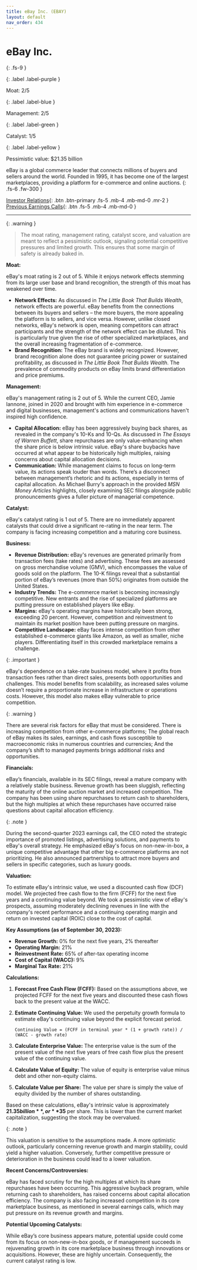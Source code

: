 ```yaml
---
title: eBay Inc. (EBAY)
layout: default
nav_order: 434
---
```


# eBay Inc.
{: .fs-9 }

{: .label .label-purple }

Moat: 2/5

{: .label .label-blue }

Management: 2/5

{: .label .label-green }

Catalyst: 1/5

{: .label .label-yellow }

Pessimistic value: $21.35 billion

eBay is a global commerce leader that connects millions of buyers and sellers around the world. Founded in 1995, it has become one of the largest marketplaces, providing a platform for e-commerce and online auctions.
{: .fs-6 .fw-300 }

[Investor Relations](https://www.google.com/search?q=EBAY+investor+relations){: .btn .btn-primary .fs-5 .mb-4 .mb-md-0 .mr-2 }
[Previous Earnings Calls](https://discountingcashflows.com/company/EBAY/transcripts/){: .btn .fs-5 .mb-4 .mb-md-0 }

---

{: .warning } 
>The moat rating, management rating, catalyst score, and valuation are meant to reflect a pessimistic outlook, signaling potential competitive pressures and limited growth. This ensures that some margin of safety is already baked in.


**Moat:**

eBay's moat rating is 2 out of 5. While it enjoys network effects stemming from its large user base and brand recognition, the strength of this moat has weakened over time.

* **Network Effects:**  As discussed in *The Little Book That Builds Wealth*, network effects are powerful.  eBay benefits from the connections between its buyers and sellers – the more buyers, the more appealing the platform is to sellers, and vice versa. However, unlike closed networks, eBay's network is open, meaning competitors can attract participants and the strength of the network effect can be diluted. This is particularly true given the rise of other specialized marketplaces, and the overall increasing fragmentation of e-commerce. 
* **Brand Recognition:**  The eBay brand is widely recognized. However, brand recognition alone does not guarantee pricing power or sustained profitability, as discussed in *The Little Book That Builds Wealth*. The prevalence of commodity products on eBay limits brand differentiation and price premiums.

**Management:**

eBay's management rating is 2 out of 5. While the current CEO, Jamie Iannone, joined in 2020 and brought with him experience in e-commerce and digital businesses, management's actions and communications haven't inspired high confidence.

* **Capital Allocation:**  eBay has been aggressively buying back shares, as revealed in the company's 10-Ks and 10-Qs. As discussed in *The Essays of Warren Buffett*, share repurchases are only value-enhancing when the share price is below intrinsic value. eBay's share buybacks have occurred at what appear to be historically high multiples, raising concerns about capital allocation decisions. 
* **Communication:** While management claims to focus on long-term value, its actions speak louder than words.  There’s a disconnect between management’s rhetoric and its actions, especially in terms of capital allocation.  As Michael Burry's approach in the provided *MSN Money Articles* highlights, closely examining SEC filings alongside public pronouncements gives a fuller picture of managerial competence.

**Catalyst:**

eBay's catalyst rating is 1 out of 5.  There are no immediately apparent catalysts that could drive a significant re-rating in the near term.  The company is facing increasing competition and a maturing core business.

**Business:**

* **Revenue Distribution:** eBay's revenues are generated primarily from transaction fees (take rates) and advertising. These fees are assessed on gross merchandise volume (GMV), which encompasses the value of goods sold on the platform. The 10-K filings reveal that a substantial portion of eBay’s revenues (more than 50%) originates from outside the United States.
* **Industry Trends:** The e-commerce market is becoming increasingly competitive.  New entrants and the rise of specialized platforms are putting pressure on established players like eBay.
* **Margins:** eBay's operating margins have historically been strong, exceeding 20 percent. However, competition and reinvestment to maintain its market position have been putting pressure on margins.
* **Competitive Landscape:** eBay faces intense competition from other established e-commerce giants like Amazon, as well as smaller, niche players. Differentiating itself in this crowded marketplace remains a challenge.

{: .important }

eBay's dependence on a take-rate business model, where it profits from transaction fees rather than direct sales, presents both opportunities and challenges. This model benefits from scalability, as increased sales volume doesn’t require a proportionate increase in infrastructure or operations costs. However, this model also makes eBay vulnerable to price competition.

{: .warning }

There are several risk factors for eBay that must be considered. There is increasing competition from other e-commerce platforms; The global reach of eBay makes its sales, earnings, and cash flows susceptible to macroeconomic risks in numerous countries and currencies; And the company’s shift to managed payments brings additional risks and opportunities.

**Financials:**

eBay’s financials, available in its SEC filings, reveal a mature company with a relatively stable business.  Revenue growth has been sluggish, reflecting the maturity of the online auction market and increased competition.  The company has been using share repurchases to return cash to shareholders, but the high multiples at which these repurchases have occurred raise questions about capital allocation efficiency.  

{: .note }

During the second-quarter 2023 earnings call, the CEO noted the strategic importance of promoted listings, advertising solutions, and payments to eBay's overall strategy. He emphasized eBay's focus on non-new-in-box, a unique competitive advantage that other big e-commerce platforms are not prioritizing. He also announced partnerships to attract more buyers and sellers in specific categories, such as luxury goods.

**Valuation:**

To estimate eBay's intrinsic value, we used a discounted cash flow (DCF) model.  We projected free cash flow to the firm (FCFF) for the next five years and a continuing value beyond.  We took a pessimistic view of eBay's prospects, assuming moderately declining revenues in line with the company's recent performance and a continuing operating margin and return on invested capital (ROIC) close to the cost of capital.  

**Key Assumptions (as of September 30, 2023):**

* **Revenue Growth:** 0% for the next five years, 2% thereafter 
* **Operating Margin:** 21%
* **Reinvestment Rate:** 65% of after-tax operating income 
* **Cost of Capital (WACC):** 9%
* **Marginal Tax Rate:** 21%


**Calculations:**

1. **Forecast Free Cash Flow (FCFF):** Based on the assumptions above, we projected FCFF for the next five years and discounted these cash flows back to the present value at the WACC.

2. **Estimate Continuing Value:**  We used the perpetuity growth formula to estimate eBay's continuing value beyond the explicit forecast period.
    ```
    Continuing Value = (FCFF in terminal year * (1 + growth rate)) / (WACC - growth rate)
    ```

3. **Calculate Enterprise Value:**  The enterprise value is the sum of the present value of the next five years of free cash flow plus the present value of the continuing value.

4. **Calculate Value of Equity:** The value of equity is enterprise value minus debt and other non-equity claims.

5. **Calculate Value per Share:**  The value per share is simply the value of equity divided by the number of shares outstanding.

Based on these calculations, eBay's intrinsic value is approximately **$21.35 billion**, or **$35** per share.  This is lower than the current market capitalization, suggesting the stock may be overvalued.

{: .note }

This valuation is sensitive to the assumptions made.  A more optimistic outlook, particularly concerning revenue growth and margin stability, could yield a higher valuation.  Conversely, further competitive pressure or deterioration in the business could lead to a lower valuation.

**Recent Concerns/Controversies:**

eBay has faced scrutiny for the high multiples at which its share repurchases have been occurring. This aggressive buyback program, while returning cash to shareholders, has raised concerns about capital allocation efficiency. The company is also facing increased competition in its core marketplace business, as mentioned in several earnings calls, which may put pressure on its revenue growth and margins.


**Potential Upcoming Catalysts:**

While eBay’s core business appears mature, potential upside could come from its focus on non-new-in-box goods, or if management succeeds in rejuvenating growth in its core marketplace business through innovations or acquisitions.  However, these are highly uncertain. Consequently, the current catalyst rating is low.